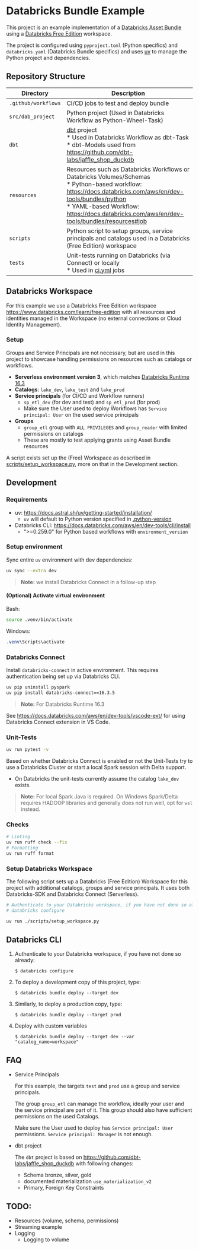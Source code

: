 # Databricks Bundle Example

This project is an example implementation of a [Databricks Asset Bundle](https://docs.databricks.com/aws/en/dev-tools/bundles/) using a [Databricks Free Edition](https://www.databricks.com/learn/free-edition) workspace.

The project is configured using `pyproject.toml` (Python specifics) and `databricks.yaml` (Databricks Bundle specifics) and uses [uv](https://docs.astral.sh/uv/) to manage the Python project and dependencies.

## Repository Structure

| Directory | Description |
|-----------|-------------|
| `.github/workflows` | CI/CD jobs to test and deploy bundle |
| `src/dab_project` | Python project (Used in Databricks Workflow as Python-Wheel-Task) |
| `dbt` | [dbt](https://github.com/dbt-labs/dbt-core) project<br/>* Used in Databricks Workflow as dbt-Task<br/>* dbt-Models used from https://github.com/dbt-labs/jaffle_shop_duckdb |
| `resources` | Resources such as Databricks Workflows or Databricks Volumes/Schemas<br/>* Python-based workflow: https://docs.databricks.com/aws/en/dev-tools/bundles/python<br/>* YAML-based Workflow: https://docs.databricks.com/aws/en/dev-tools/bundles/resources#job |
| `scripts` | Python script to setup groups, service principals and catalogs used in a Databricks (Free Edition) workspace |
| `tests` | Unit-tests running on Databricks (via Connect) or locally<br/>* Used in [ci.yml](.github/workflows/ci.yml) jobs |

## Databricks Workspace

For this example we use a Databricks Free Edition workspace https://www.databricks.com/learn/free-edition with all resources and identities managed in the Workspace (no external connections or Cloud Identity Management).

### Setup

Groups and Service Principals are not necessary, but are used in this project to showcase handling permissions on resources such as catalogs or workflows.

* **Serverless environment version 3**, which matches [Databricks Runtime 16.3](https://docs.databricks.com/aws/en/release-notes/serverless/#version-163)
* **Catalogs**: `lake_dev`, `lake_test` and `lake_prod`
* **Service principals** (for CI/CD and Workflow runners)
  * `sp_etl_dev` (for dev and test) and `sp_etl_prod` (for prod)
  * Make sure the User used to deploy Workflows has `Service principal: User` on the used service principals
* **Groups**
  * `group_etl` group with `ALL PRIVILEGES` and `group_reader` with limited permissions on catalogs
  * These are mostly to test applying grants using Asset Bundle resources

A script exists set up the (Free) Workspace as described in [scripts/setup_workspace.py](scripts/setup_workspace.py), more on that in the Development section.

## Development

### Requirements

* uv: https://docs.astral.sh/uv/getting-started/installation/
  * `uv` will default to Python version specified in [.python-version](.python-version)
* Databricks CLI: https://docs.databricks.com/aws/en/dev-tools/cli/install
  * ">=0.259.0" for Python based workflows with `environment_version`

### Setup environment

Sync entire `uv` environment with dev dependencies:
```bash
uv sync --extra dev
```

> **Note:** we install Databricks Connect in a follow-up step

#### (Optional) Activate virtual environment

Bash:
```bash
source .venv/bin/activate
```

Windows:
```powershell
.venv\Scripts\activate
```

### Databricks Connect

Install `databricks-connect` in active environment. This requires authentication being set up via Databricks CLI.

```bash
uv pip uninstall pyspark
uv pip install databricks-connect==16.3.5
```
> **Note:** For Databricks Runtime 16.3

See https://docs.databricks.com/aws/en/dev-tools/vscode-ext/ for using Databricks Connect extension in VS Code.

### Unit-Tests

```bash
uv run pytest -v
```

Based on whether Databricks Connect is enabled or not the Unit-Tests try to use a Databricks Cluster or start a local Spark session with Delta support.
* On Databricks the unit-tests currently assume the catalog `lake_dev` exists.

> **Note:** For local Spark Java is required. On Windows Spark/Delta requires HADOOP libraries and generally does not run well, opt for `wsl` instead.

### Checks

```bash
# Linting
uv run ruff check --fix
# Formatting
uv run ruff format
```

### Setup Databricks Workspace

The following script sets up a Databricks (Free Edition) Workspace for this project with additional catalogs, groups and service principals. It uses both Databricks-SDK and Databricks Connect (Serverless).

```bash
# Authenticate to your Databricks workspace, if you have not done so already:
# databricks configure

uv run ./scripts/setup_workspace.py
```

## Databricks CLI

1. Authenticate to your Databricks workspace, if you have not done so already:
    ```
    $ databricks configure
    ```

2. To deploy a development copy of this project, type:
    ```
    $ databricks bundle deploy --target dev
    ```

3. Similarly, to deploy a production copy, type:
   ```
   $ databricks bundle deploy --target prod
   ```

4. Deploy with custom variables
   ```
   $ databricks bundle deploy --target dev --var "catalog_name=workspace"
   ```

## FAQ

* Service Principals

   For this example, the targets `test` and `prod` use a group and service principals.

   The group `group_etl` can manage the workflow, ideally your user and the service principal are part of it. This group should also have sufficient permissions on the used Catalogs.

   Make sure the User used to deploy has `Service principal: User` permissions. `Service principal: Manager` is not enough.
* dbt project

   The `dbt` project is based on https://github.com/dbt-labs/jaffle_shop_duckdb with following changes:

   * Schema bronze, silver, gold
   * documented materialization `use_materialization_v2`
   * Primary, Foreign Key Constraints

## TODO:

* Resources (volume, schema, permissions)
* Streaming example
* Logging
  * Logging to volume